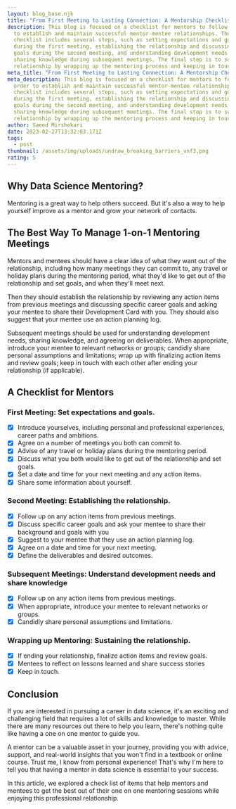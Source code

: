 ```yaml
---
layout: blog_base.njk
title: "From First Meeting to Lasting Connection: A Mentorship Checklist"
description: This blog is focused on a checklist for mentors to follow in order
  to establish and maintain successful mentor-mentee relationships. The
  checklist includes several steps, such as setting expectations and goals
  during the first meeting, establishing the relationship and discussing career
  goals during the second meeting, and understanding development needs and
  sharing knowledge during subsequent meetings. The final step is to sustain the
  relationship by wrapping up the mentoring process and keeping in touch.
meta_title: "From First Meeting to Lasting Connection: A Mentorship Checklist"
meta_description: This blog is focused on a checklist for mentors to follow in
  order to establish and maintain successful mentor-mentee relationships. The
  checklist includes several steps, such as setting expectations and goals
  during the first meeting, establishing the relationship and discussing career
  goals during the second meeting, and understanding development needs and
  sharing knowledge during subsequent meetings. The final step is to sustain the
  relationship by wrapping up the mentoring process and keeping in touch.
author: Saeed Mirshekari
date: 2023-02-27T13:32:03.171Z
tags:
  - post
thumbnail: /assets/img/uploads/undraw_breaking_barriers_vnf3.png
rating: 5
---
```

<h2> Why Data Science Mentoring? </h2>

Mentoring is a great way to help others succeed. But it's also a way to help yourself improve as a mentor and grow your network of contacts.

<h2> The Best Way To Manage 1-on-1 Mentoring Meetings </h2>

Mentors and mentees should have a clear idea of what they want out of the relationship, including how many meetings they can commit to, any travel or holiday plans during the mentoring period, what they'd like to get out of the relationship and set goals, and when they'll meet next.

Then they should establish the relationship by reviewing any action items from previous meetings and discussing specific career goals and asking your mentee to share their Development Card with you. They should also suggest that your mentee use an action planning log.

Subsequent meetings should be used for understanding development needs, sharing knowledge, and agreeing on deliverables. When appropriate, introduce your mentee to relevant networks or groups; candidly share personal assumptions and limitations; wrap up with finalizing action items and review goals; keep in touch with each other after ending your relationship (if applicable).

<h2> A Checklist for Mentors</h2>

<h3>  First Meeting: Set expectations and goals.</h3>

- [x] Introduce yourselves, including personal and professional experiences, career paths and ambitions. 
- [x] Agree on a number of meetings you both can commit to. 
- [x] Advise of any travel or holiday plans during the mentoring period. 
- [x] Discuss what you both would like to get out of the relationship and set goals. 
- [x] Set a date and time for your next meeting and any action items. 
- [x] Share some information about yourself. 

<h3>  Second Meeting: Establishing the relationship.</h3>

- [x] Follow up on any action items from previous meetings. 
- [x] Discuss specific career goals and ask your mentee to share their background and goals with you
- [x] Suggest to your mentee that they use an action planning log. 
- [x] Agree on a date and time for your next meeting. 
- [x] Define the deliverables and desired outcomes. 

<h3> Subsequent Meetings: Understand development needs and share knowledge</h3>

- [x] Follow up on any action items from previous meetings. 
- [x] When appropriate, introduce your mentee to relevant networks or groups. 
- [x] Candidly share personal assumptions and limitations. 

<h3> Wrapping up Mentoring: Sustaining the relationship.</h3>

- [x] If ending your relationship, finalize action items and review goals. 
- [x] Mentees to reflect on lessons learned and share success stories
- [x] Keep in touch.

<h2> Conclusion </h2>

If you are interested in pursuing a career in data science, it's an exciting and challenging field that requires a lot of skills and knowledge to master. While there are many resources out there to help you learn, there's nothing quite like having a one on one mentor to guide you. 

A mentor can be a valuable asset in your journey, providing you with advice, support, and real-world insights that you won't find in a textbook or online course. Trust me, I know from personal experience! That's why I'm here to tell you that having a mentor in data science is essential to your success. 

In this article, we explored a check list of items that help mentors and mentees to get the best out of their one on one mentoring sessions while enjoying this professional relationship.
